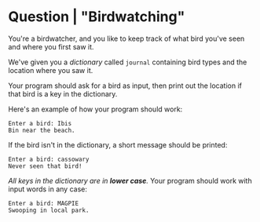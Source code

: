 # Question | "Birdwatching"

You're a birdwatcher, and you like to keep track of what bird you've seen and where you first saw it.

We've given you a *dictionary* called ``journal`` containing bird types and the location where you saw it.

Your program should ask for a bird as input, then print out the location if that bird is a key in the dictionary.

Here's an example of how your program should work:

```
Enter a bird: Ibis
Bin near the beach.
```

If the bird isn't in the dictionary, a short message should be printed:

```
Enter a bird: cassowary
Never seen that bird!
```

*All keys in the dictionary are in **lower case**.* Your program should work with input words in any case:

```
Enter a bird: MAGPIE
Swooping in local park.
```
